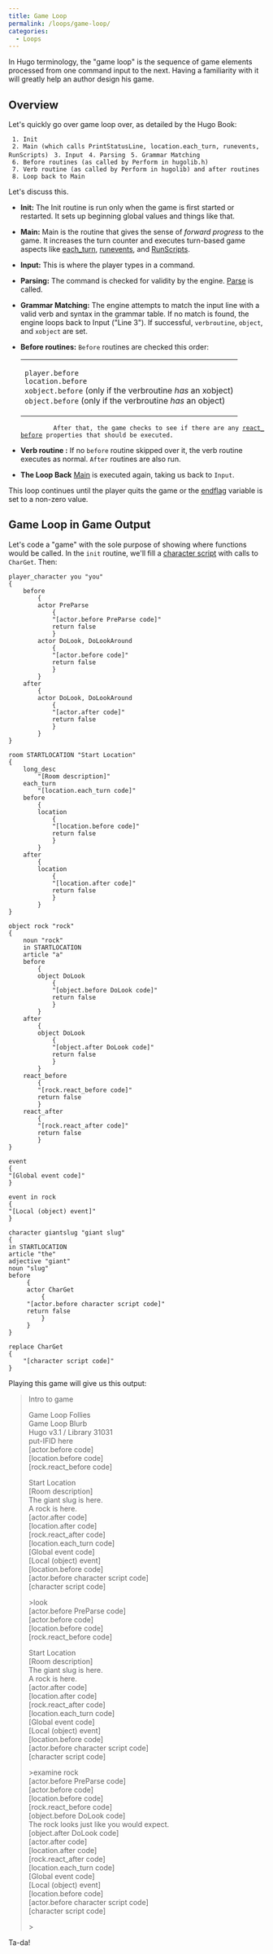 ```yaml
---
title: Game Loop
permalink: /loops/game-loop/
categories: 
  - Loops
---
```


In Hugo terminology, the "game loop" is the sequence of game elements
processed from one command input to the next. Having a familiarity with
it will greatly help an author design his game.

## Overview

Let's quickly go over game loop over, as detailed by the Hugo Book:

` 1. Init`
` 2. Main (which calls PrintStatusLine, location.each_turn, runevents, RunScripts)`
` 3. Input`
` 4. Parsing`
` 5. Grammar Matching`
` 6. Before routines (as called by Perform in hugolib.h)`
` 7. Verb routine (as called by Perform in hugolib) and after routines`
` 8. Loop back to Main`

Let's discuss this.

-   **Init:** The Init routine is run only when the game is first
    started or restarted. It sets up beginning global values and things
    like that.
-   **Main:** Main is the routine that gives the sense of *forward
    progress* to the game. It increases the turn counter and executes
    turn-based game aspects like [each_turn](timers/each_turn/),
    [runevents](timers/events/), and
    [RunScripts](characters/scripts/).
-   **Input:** This is where the player types in a command.
-   **Parsing:** The command is checked for validity by the engine.
    [Parse](routines/parse/) is called.
-   **Grammar Matching:** The engine attempts to match the input line
    with a valid verb and syntax in the grammar table. If no match is
    found, the engine loops back to Input ("Line 3"). If successful,
    `verbroutine`, `object`, and `xobject` are set.
-   **Before routines:** `Before` routines are checked this order:
    <div align="center">

    <table>
    <tbody>
    <tr class="odd">
    <td><p><code>player.before</code><br />
    <code>location.before</code><br />
    <code>xobject.before</code> (only if the verbroutine <em>has</em> an xobject)<br />
    <code>object.before</code> (only if the verbroutine <em>has</em> an object)<br />
    </p></td>
    </tr>
    </tbody>
    </table>

    </div>

    `         After that, the game checks to see if there are any `[`react_before`](properties/react_before/)` properties that should be executed.`
-   **Verb routine :** If no `before` routine skipped over it, the verb
    routine executes as normal. `After` routines are also run.
-   **The Loop Back** [Main](routines/main/) is executed again, taking
    us back to `Input`.

This loop continues until the player quits the game or the
[endflag](globals/endflag/) variable is set to a non-zero value.

## Game Loop in Game Output

Let's code a "game" with the sole purpose of showing where functions
would be called. In the `init` routine, we'll fill a 
[character script](characters/scripts/) with calls to `CharGet`. Then:


    player_character you "you"
    {
        before
            {
            actor PreParse
                {
                "[actor.before PreParse code]"
                return false
                }
            actor DoLook, DoLookAround
                {
                "[actor.before code]"
                return false
                }
            }
        after
            {
            actor DoLook, DoLookAround
                {
                "[actor.after code]"
                return false
                }
            }
    }

    room STARTLOCATION "Start Location"
    {
        long_desc
            "[Room description]"
        each_turn
            "[location.each_turn code]"
        before
            {
            location
                {
                "[location.before code]"
                return false
                }
            }
        after
            {
            location
                {
                "[location.after code]"
                return false
                }
            }
    }

    object rock "rock"
    {
        noun "rock"
        in STARTLOCATION
        article "a"
        before
            {
            object DoLook
                {
                "[object.before DoLook code]"
                return false
                }
            }
        after
            {
            object DoLook
                {
                "[object.after DoLook code]"
                return false
                }
            }
        react_before
            {
            "[rock.react_before code]"
            return false
            }
        react_after
            {
            "[rock.react_after code]"
            return false
            }
    }

    event
    {
    "[Global event code]"
    }

    event in rock
    {
    "[Local (object) event]"
    }

    character giantslug "giant slug"
    {
    in STARTLOCATION
    article "the"
    adjective "giant"
    noun "slug"
    before
         {
         actor CharGet
             {
         "[actor.before character script code]"
         return false
             }
         }
    }

    replace CharGet
    {
        "[character script code]"
    }

Playing this game will give us this output:

>Intro to game
>
>Game Loop Follies  
>Game Loop Blurb  
>Hugo v3.1 / Library 31031  
>put-IFID here  
>\[actor.before code\]  
>\[location.before code\]  
>\[rock.react_before code\]
>  
>Start Location  
>\[Room description\]  
>The giant slug is here.  
>A rock is here.  
>\[actor.after code\]  
>\[location.after code\]  
>\[rock.react_after code\]  
>\[location.each_turn code\]  
>\[Global event code\]  
>\[Local (object) event\]  
>\[location.before code\]  
>\[actor.before character script code\]  
>\[character script code\]  
>  
>&gt;look  
>\[actor.before PreParse code\]  
>\[actor.before code\]  
>\[location.before code\]  
>\[rock.react_before code\]  
>  
>Start Location  
>\[Room description\]  
>The giant slug is here.  
>A rock is here.  
>\[actor.after code\]  
>\[location.after code\]  
>\[rock.react_after code\]  
>\[location.each_turn code\]  
>\[Global event code\]  
>\[Local (object) event\]  
>\[location.before code\]  
>\[actor.before character script code\]  
>\[character script code\]  
>  
>&gt;examine rock  
>\[actor.before PreParse code\]  
>\[actor.before code\]  
>\[location.before code\]  
>\[rock.react_before code\]  
>\[object.before DoLook code\]  
>The rock looks just like you would expect.  
>\[object.after DoLook code\]  
>\[actor.after code\]  
>\[location.after code\]  
>\[rock.react_after code\]  
>\[location.each_turn code\]  
>\[Global event code\]  
>\[Local (object) event\]  
>\[location.before code\]  
>\[actor.before character script code\]  
>\[character script code\]  
>  
>&gt;  

Ta-da!
